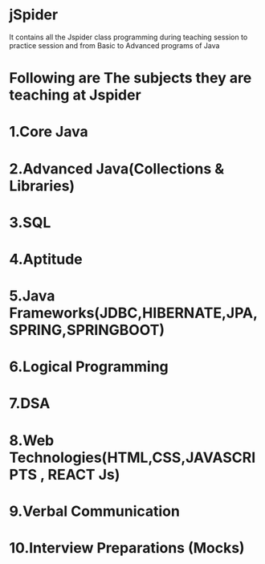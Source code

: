 # jSpider

It contains all the Jspider class programming during teaching session to practice session and from Basic to Advanced programs of Java


# Following are The subjects they are teaching at Jspider 
# 1.Core Java
# 2.Advanced Java(Collections & Libraries)
# 3.SQL
# 4.Aptitude
# 5.Java Frameworks(JDBC,HIBERNATE,JPA,SPRING,SPRINGBOOT)
# 6.Logical Programming
# 7.DSA
# 8.Web Technologies(HTML,CSS,JAVASCRIPTS , REACT Js)
# 9.Verbal Communication
# 10.Interview Preparations (Mocks)
